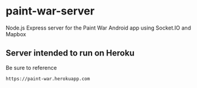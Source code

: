 # paint-war-server
Node.js Express server for the Paint War Android app using Socket.IO and Mapbox

## Server intended to run on Heroku
Be sure to reference
```
https://paint-war.herokuapp.com
```
